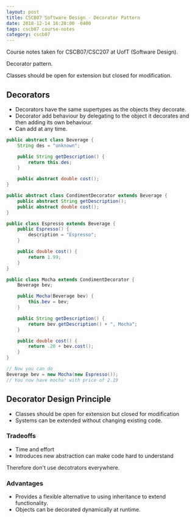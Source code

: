 ```yaml
---
layout: post
title: CSCB07 Software Design - Decorator Pattern
date: 2018-12-14 16:28:00 -0400
tags: cscb07 course-notes
category: cscb07
---
```


Course notes taken for CSCB07/CSC207 at UofT (Software Design).

Decorator pattern.

<!--more-->

Classes should be open for extension but closed for modification.

## Decorators

* Decorators have the same supertypes as the objects they decorate.
* Decorator add behaviour by delegating to the object it decorates and then adding its own behaviour.
* Can add at any time.

```java
public abstract class Beverage {
    String des = "unknown";

    public String getDescription() {
        return this.des;
    }

    public abstract double cost();
}

public abstract class CondimentDecorator extends Beverage {
    public abstract String getDescription();
    public abstract double cost();
}

public class Espresso extends Beverage {
    public Espresso() {
        description = "Espresso";
    }

    public double cost() {
        return 1.99;
    }
}

public class Mocha extends CondimentDecorator {
    Beverage bev;

    public Mocha(Beverage bev) {
        this.bev = bev;
    }

    public String getDescription() {
        return bev.getDescription() + ", Mocha";
    }

    public double cost() {
        return .20 + bev.cost();
    }
}

// Now you can do
Beverage bev = new Mocha(new Espresso());
// You now have mocha! with price of 2.19

```

## Decorator Design Principle

* Classes should be open for extension but closed for modification
* Systems can be extended without changing existing code.

### Tradeoffs

* Time and effort
* Introduces new abstraction can make code hard to understand

Therefore don't use decotrators everywhere.

### Advantages

* Provides a flexible alternative to using inheritance to extend functionality.
* Objects can be decorated dynamically at runtime.